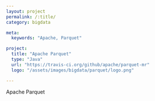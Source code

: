 ```yaml
---
layout: project
permalink: /:title/
category: bigdata

meta:
  keywords: "Apache, Parquet"

project:
  title: "Apache Parquet"
  type: "Java"
  url: "https://travis-ci.org/github/apache/parquet-mr"
  logo: "/assets/images/bigdata/parquet/logo.png"

---	
```

<p>Apache Parquet</p>